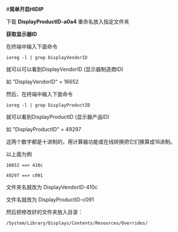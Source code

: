 #**简单开启HIDIP**

  下载 **DisplayProductID-a0a4** 重命名放入指定文件夹
  
  **获取显示器ID**
  
  在终端中输入下面命令
  
  `ioreg -l | grep DisplayVendorID`
 

  就可以可以看到DisplayVendorID (显示器制造商ID)
  
  如 ”DisplayVendorID" = 16652

  然后，在终端中输入下面命令
  
  `ioreg -l | grep DisplayProductID`

  就可以看到DisplayProductID (显示器产品ID)
  
  如 "DisplayProductID" = 49297

  这两个数字都是十进制的，用计算器功能或在线转换把它们换算成16进制。
  
  以上面为例

  `16652 ==> 410c`
  
  `49297 ==> c091`

  文件夹名就改为 DisplayVendorID-410c
  
  文件名就改为 DisplayProductID-c091
  
  然后把修改好的文件夹放入目录：
  
  `/System/Library/Displays/Contents/Resources/Overrides/`
